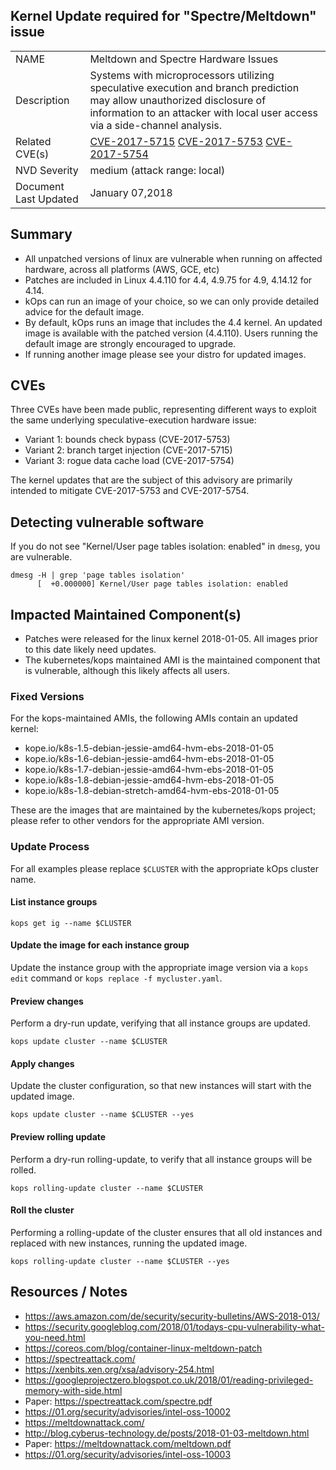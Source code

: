 ## Kernel Update required for "Spectre/Meltdown" issue

| | |
|-------------|--------|
| NAME         	| Meltdown and Spectre Hardware Issues |
| Description  	| Systems with microprocessors utilizing speculative execution and branch prediction may allow unauthorized disclosure of information to an attacker with local user access via a side-channel analysis. 	|
| Related CVE(s) | [CVE-2017-5715](https://nvd.nist.gov/vuln/detail/CVE-2017-5715) [CVE-2017-5753](https://nvd.nist.gov/vuln/detail/CVE-2017-5753) [CVE-2017-5754](https://nvd.nist.gov/vuln/detail/CVE-2017-5754)|
| NVD Severity 	| medium (attack range: local) |
| Document Last Updated  | January 07,2018 |

## Summary

* All unpatched versions of linux are vulnerable when running on affected hardware, across all platforms (AWS, GCE, etc)
* Patches are included in Linux 4.4.110 for 4.4, 4.9.75 for 4.9, 4.14.12 for 4.14.
* kOps can run an image of your choice, so we can only provide detailed advice for the default image.
* By default, kOps runs an image that includes the 4.4 kernel. An updated image is available with the patched version (4.4.110).  Users running the default image are strongly encouraged to upgrade.
* If running another image please see your distro for updated images.

## CVEs

Three CVEs have been made public, representing different ways to exploit the same underlying
speculative-execution hardware issue:

- Variant 1: bounds check bypass (CVE-2017-5753)
- Variant 2: branch target injection (CVE-2017-5715)
- Variant 3: rogue data cache load (CVE-2017-5754)

The kernel updates that are the subject of this advisory are primarily intended to mitigate CVE-2017-5753 and CVE-2017-5754.

## Detecting vulnerable software

If you do not see "Kernel/User page tables isolation: enabled" in `dmesg`, you are vulnerable.

```console
dmesg -H | grep 'page tables isolation'
      [  +0.000000] Kernel/User page tables isolation: enabled
```

## Impacted Maintained Component(s)

* Patches were released for the linux kernel 2018-01-05.  All images prior to this date likely need updates.
* The kubernetes/kops maintained AMI is the maintained component that is vulnerable, although this likely affects all users.

### Fixed Versions

For the kops-maintained AMIs, the following AMIs contain an updated kernel:

- kope.io/k8s-1.5-debian-jessie-amd64-hvm-ebs-2018-01-05
- kope.io/k8s-1.6-debian-jessie-amd64-hvm-ebs-2018-01-05
- kope.io/k8s-1.7-debian-jessie-amd64-hvm-ebs-2018-01-05
- kope.io/k8s-1.8-debian-jessie-amd64-hvm-ebs-2018-01-05
- kope.io/k8s-1.8-debian-stretch-amd64-hvm-ebs-2018-01-05

These are the images that are maintained by the kubernetes/kops project; please refer to
other vendors for the appropriate AMI version.

### Update Process

For all examples please replace `$CLUSTER` with the appropriate kOps cluster
name.

#### List instance groups

`kops get ig --name $CLUSTER`

#### Update the image for each instance group

Update the instance group with the appropriate image version via a `kops 
edit` command or `kops replace -f mycluster.yaml`.

#### Preview changes

Perform a dry-run update, verifying that all instance groups are updated.

`kops update cluster --name $CLUSTER` 

#### Apply changes

Update the cluster configuration, so that new instances will start with the updated image.

`kops update cluster --name $CLUSTER --yes`

#### Preview rolling update

Perform a dry-run rolling-update, to verify that all instance groups will be rolled.

`kops rolling-update cluster --name $CLUSTER`

#### Roll the cluster

Performing a rolling-update of the cluster ensures that all old instances and replaced with new instances,
running the updated image.

`kops rolling-update cluster --name $CLUSTER --yes`

## Resources / Notes

- https://aws.amazon.com/de/security/security-bulletins/AWS-2018-013/
- https://security.googleblog.com/2018/01/todays-cpu-vulnerability-what-you-need.html
- https://coreos.com/blog/container-linux-meltdown-patch
- https://spectreattack.com/
- https://xenbits.xen.org/xsa/advisory-254.html
- https://googleprojectzero.blogspot.co.uk/2018/01/reading-privileged-memory-with-side.html
- Paper: https://spectreattack.com/spectre.pdf
- https://01.org/security/advisories/intel-oss-10002
- https://meltdownattack.com/
- http://blog.cyberus-technology.de/posts/2018-01-03-meltdown.html
- Paper: https://meltdownattack.com/meltdown.pdf
- https://01.org/security/advisories/intel-oss-10003




